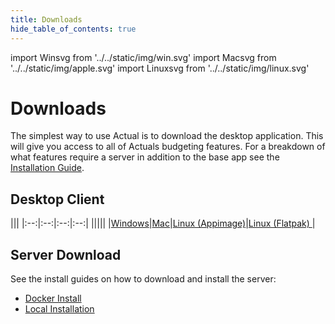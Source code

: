 ```yaml
---
title: Downloads
hide_table_of_contents: true
---
```


import Winsvg from '../../static/img/win.svg'
import Macsvg from '../../static/img/apple.svg'
import Linuxsvg from '../../static/img/linux.svg'

# Downloads

The simplest way to use Actual is to download the desktop application.  This will give you access to all of Actuals budgeting features.  For a breakdown of what features require a server in addition to the base app see the [Installation Guide](/docs/install).

## Desktop Client
|||
|:--:|:--:|:--:|:--:|
|<Winsvg width="100" height="100" fill="#8812e1"/>|<Macsvg width="100" height="105" fill="#8812e1"/>|<Linuxsvg width="100" height="100" fill="#8812e1" />|<Linuxsvg width="100" height="100" fill="#8812e1"/>|
|[Windows](https://github.com/actualbudget/actual/releases/latest/download/Actual.Setup.24.5.0.exe)|[Mac](https://github.com/actualbudget/actual/releases/latest/download/Actual-24.5.0.dmg)|[Linux (Appimage)](https://github.com/actualbudget/actual/releases/latest/download/Actual-24.5.0-x86_64.AppImage)|[Linux (Flatpak) ](https://github.com/actualbudget/actual/releases/latest/download/Actual-24.5.0-x86_64.flatpak)|


## Server Download
See the install guides on how to download and install the server:
* [Docker Install](/docs/install/docker)
* [Local Installation](/docs/install/local)
